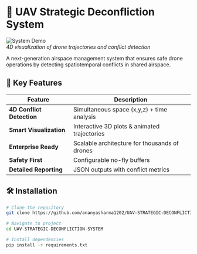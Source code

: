 # 🚀 UAV Strategic Deconfliction System

![System Demo](docs/system_demo.gif)  
*4D visualization of drone trajectories and conflict detection*

A next-generation airspace management system that ensures safe drone operations by detecting spatiotemporal conflicts in shared airspace.

## 🌟 Key Features

| Feature | Description |
|---------|-------------|
| **4D Conflict Detection** | Simultaneous space (x,y,z) + time analysis |
| **Smart Visualization** | Interactive 3D plots & animated trajectories |
| **Enterprise Ready** | Scalable architecture for thousands of drones |
| **Safety First** | Configurable no-fly buffers |
| **Detailed Reporting** | JSON outputs with conflict metrics |

## 🛠️ Installation

```bash
# Clone the repository
git clone https://github.com/ananyasharma1202/UAV-STRATEGIC-DECONFLICTION-SYSTEM.git

# Navigate to project
cd UAV-STRATEGIC-DECONFLICTION-SYSTEM

# Install dependencies
pip install -r requirements.txt
